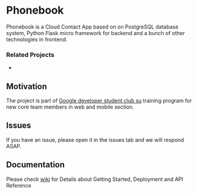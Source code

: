 # Phonebook
Phonebook is a Cloud Contact App based on on PostgreSQL database system, Python Flask micro framework for backend and a bunch of other technologies in frontend.

### Related Projects
*

## Motivation
The project is part of [Google developer student club su](https://www.linkedin.com/company/dscsohag/) training program for new core team members in web and mobile section.

## Issues
If you have an issue, please open it in the issues tab and we will respond ASAP.

## Documentation
Please check [wiki](https://github.com/ahmedhrayyan/phonebook-backend/wiki) for Details about Getting Started, Deployment and API Reference

